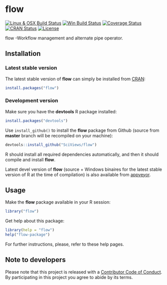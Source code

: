 # flow

[![Linux & OSX Build Status](https://travis-ci.org/SciViews/flow.svg )](https://travis-ci.org/SciViews/flow)
[![Win Build Status](https://ci.appveyor.com/api/projects/status/github/SciViews/flow?branch=master&svg=true)](http://ci.appveyor.com/project/phgrosjean/flow)
[![Coverage Status](https://img.shields.io/codecov/c/github/SciViews/flow/master.svg)
](https://codecov.io/github/SciViews/flow?branch=master)
[![CRAN Status](http://www.r-pkg.org/badges/version/flow)](http://cran.r-project.org/package=flow)
[![License](https://img.shields.io/badge/license-GPL-blue.svg)](http://www.gnu.org/licenses/gpl-2.0.html)

flow -Workflow management and alternate pipe operator.


## Installation

### Latest stable version

The latest stable version of **flow** can simply be installed from [CRAN](http://cran.r-project.org):

```r
install.packages("flow")
```


### Development version

Make sure you have the **devtools** R package installed:

```r
install.packages("devtools")
```

Use `install_github()` to install the **flow** package from Github (source from **master** branch will be recompiled on your machine):

```r
devtools::install_github("SciViews/flow")
```

R should install all required dependencies automatically, and then it should compile and install **flow**.

Latest devel version of **flow** (source + Windows binaires for the latest stable version of R at the time of compilation) is also available from [appveyor](https://ci.appveyor.com/project/phgrosjean/flow/build/artifacts).


## Usage

Make the **flow** package available in your R session:

```r
library("flow")
```

Get help about this package:

```r
library(help = "flow")
help("flow-package")
```

For further instructions, please, refer to these help pages.


## Note to developers

Please note that this project is released with a [Contributor Code of Conduct](CONDUCT.md). By participating in this project you agree to abide by its terms.
